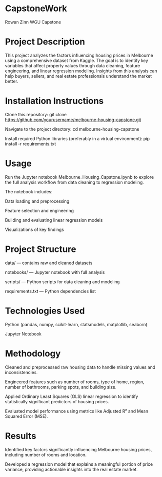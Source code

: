 # CapstoneWork
Rowan Zinn WGU Capstone
# Project Description
This project analyzes the factors influencing housing prices in Melbourne using a comprehensive dataset from Kaggle. The goal is to identify key variables that affect property values through data cleaning, feature engineering, and linear regression modeling. Insights from this analysis can help buyers, sellers, and real estate professionals understand the market better.

# Installation Instructions
Clone this repository:
git clone https://github.com/yourusername/melbourne-housing-capstone.git

Navigate to the project directory:
cd melbourne-housing-capstone

Install required Python libraries (preferably in a virtual environment):
pip install -r requirements.txt

# Usage
Run the Jupyter notebook Melbourne_Housing_Capstone.ipynb to explore the full analysis workflow from data cleaning to regression modeling.

The notebook includes:

Data loading and preprocessing

Feature selection and engineering

Building and evaluating linear regression models

Visualizations of key findings

# Project Structure
data/ — contains raw and cleaned datasets

notebooks/ — Jupyter notebook with full analysis

scripts/ — Python scripts for data cleaning and modeling

requirements.txt — Python dependencies list

# Technologies Used
Python (pandas, numpy, scikit-learn, statsmodels, matplotlib, seaborn)

Jupyter Notebook

# Methodology
Cleaned and preprocessed raw housing data to handle missing values and inconsistencies.

Engineered features such as number of rooms, type of home, region, number of bathrooms, parking spots, and building size.

Applied Ordinary Least Squares (OLS) linear regression to identify statistically significant predictors of housing prices.

Evaluated model performance using metrics like Adjusted R² and Mean Squared Error (MSE).

# Results
Identified key factors significantly influencing Melbourne housing prices, including number of rooms and location.

Developed a regression model that explains a meaningful portion of price variance, providing actionable insights into the real estate market.
